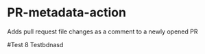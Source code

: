 # PR-metadata-action
Adds pull request file changes as a comment to a newly opened PR

#Test 8
Testbdnasd
